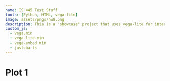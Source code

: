 ```yaml
---
name: IS 445 Test Stuff
tools: [Python, HTML, vega-lite]
image: assets/pngs/hw8.png
description: This is a "showcase" project that uses vega-lite for interactive viz!
custom_js:
  - vega.min
  - vega-lite.min
  - vega-embed.min
  - justcharts
---
```



# Plot 1

<vegachart schema-url="{{ site.baseurl }}/assets/json/final_project_test_chart_3.json" style="width: 100%"></vegachart>


